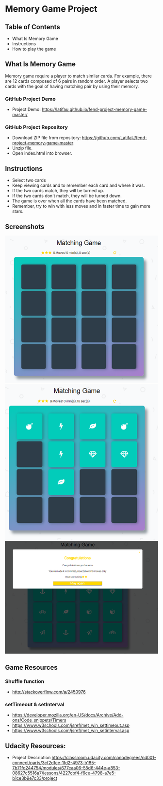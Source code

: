 # Memory Game Project


## Table of Contents
* What Is Memory Game
* Instructions
* How to play the game


## What Is Memory Game
Memory game require a player to match similar carda. 
For example, there are 12 cards composed of 6 pairs in random order. 
A player selects two cards with the goal of having matching pair by using their memory. 

### GitHub Project Demo
* Project Demo: <https://latifau.github.io/fend-project-memory-game-master/>
### GitHub Project Repository
* Download ZIP file from repository: <https://github.com/LatifaU/fend-project-memory-game-master>
* Unzip file.
* Open index.html into browser.

## Instructions
* Select two cards
* Keep viewing cards and to remember each card and where it was.
* If the two cards match, they will be turned up.
* If the two cards don't match, they will be turned down.
* The game is over when all the cards have been matched.
* Remember, try to win with less moves and in faster time to gain more stars.

## Screenshots
![Start Screenshot](img/start-screenshot.png)
![Game Screenshot](img/game-screenshot.png)
![Wining Screenshot](img/winning-screenshot.png)

## Game Resources
### Shuffle function 
* <http://stackoverflow.com/a/2450976>
### setTimeout & setInterval 
* <https://developer.mozilla.org/en-US/docs/Archive/Add-ons/Code_snippets/Timers>
* <https://www.w3schools.com/jsref/met_win_settimeout.asp>
* <https://www.w3schools.com/jsref/met_win_setinterval.asp>

## Udacity Resources:
* Project Description 
<https://classroom.udacity.com/nanodegrees/nd001-connect/parts/3cf2dfce-1fd2-4973-b185-7b71fd244754/modules/677caa06-55d6-444e-a853-08627c5516a7/lessons/4227cbf4-f6ce-4798-a7e5-b1ce3b9e7c33/project>
